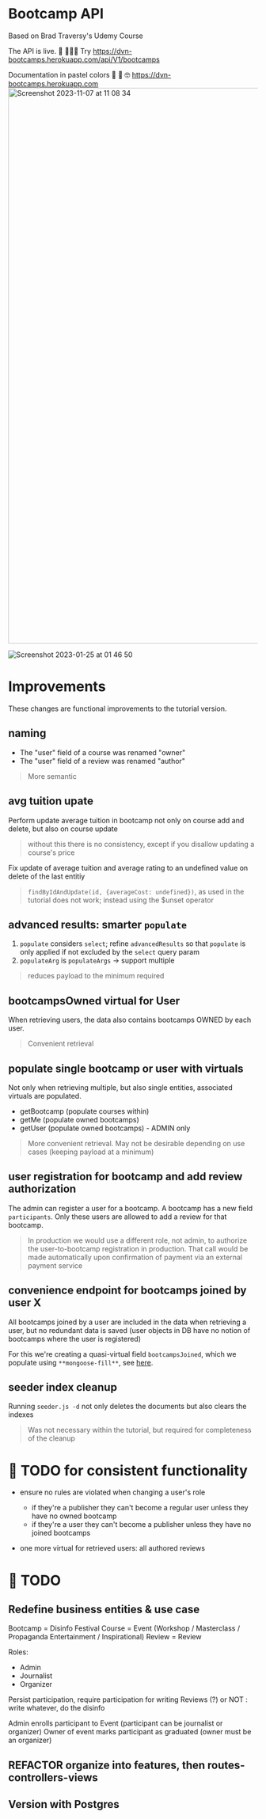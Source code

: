 # Bootcamp API

Based on Brad Traversy's Udemy Course

The API is live. 🤩 👨🏻‍💻
Try https://dvn-bootcamps.herokuapp.com/api/V1/bootcamps

Documentation in pastel colors 🤩 🧐 🤓
https://dvn-bootcamps.herokuapp.com
<img width="1123" alt="Screenshot 2023-11-07 at 11 08 34" src="https://github.com/dvinubius/bootcamp-api/assets/32189942/23462157-3fce-4e70-bdc0-eda4251c6524">

![Screenshot 2023-01-25 at 01 46 50](https://user-images.githubusercontent.com/32189942/214446506-c1e8a84a-1457-4669-819a-ed8741107e94.png)

# Improvements

These changes are functional improvements to the tutorial version.

## naming

- The "user" field of a course was renamed "owner"
- The "user" field of a review was renamed "author"

> More semantic

## avg tuition upate

Perform update average tuition in bootcamp not only on course add and delete, but also on course update

> without this there is no consistency, except if you disallow updating a course's price

Fix update of average tuition and average rating to an undefined value on delete of the last entitiy

> `findByIdAndUpdate(id, {averageCost: undefined})`, as used in the tutorial does not work; instead using the $unset operator

## advanced results: smarter `populate`

1.  `populate` considers `select`; refine `advancedResults` so that `populate` is only applied if not excluded by the `select` query param
2.  `populateArg` is `populateArgs` -> support multiple

> reduces payload to the minimum required

## bootcampsOwned virtual for User

When retrieving users, the data also contains bootcamps OWNED by each user.

> Convenient retrieval

## populate single bootcamp or user with virtuals

Not only when retrieving multiple, but also single entities, associated virtuals are populated.

- getBootcamp (populate courses within)
- getMe (populate owned bootcamps)
- getUser (populate owned bootcamps) - ADMIN only

> More convenient retrieval. May not be desirable depending on use cases (keeping payload at a minimum)

## user registration for bootcamp and add review authorization

The admin can register a user for a bootcamp. A bootcamp has a new field `participants`. Only these users are allowed to add a review for that bootcamp.

> In production we would use a different role, not admin, to authorize the user-to-bootcamp registration in production.
> That call would be made automatically upon confirmation of payment via an external payment service

## convenience endpoint for **bootcamps joined by user X**

All bootcamps joined by a user are included in the data when retrieving a user, but no redundant data is saved (user objects in DB have no notion of bootcamps where the user is registered)

For this we're creating a quasi-virtual field `bootcampsJoined`, which we populate using `**mongoose-fill**`, see [here](https://github.com/wclr/mongoose-fill).

## seeder index cleanup

Running `seeder.js -d` not only deletes the documents but also clears the indexes

> Was not necessary within the tutorial, but required for completeness of the cleanup

# 🚧 TODO for consistent functionality

- ensure no rules are violated when changing a user's role

  - if they're a publisher they can't become a regular user unless they have no owned bootcamp
  - if they're a user they can't become a publisher unless they have no joined bootcamps

- one more virtual for retrieved users: all authored reviews

# 🚧 TODO

## Redefine business entities & use case

Bootcamp = Disinfo Festival
Course = Event (Workshop / Masterclass / Propaganda Entertainment / Inspirational)
Review = Review

Roles:

- Admin
- Journalist
- Organizer

Persist participation, require participation for writing Reviews (?) or NOT : write whatever, do the disinfo

Admin enrolls participant to Event (participant can be journalist or organizer)
Owner of event marks participant as graduated (owner must be an organizer)

## REFACTOR organize into features, then routes-controllers-views

## Version with Postgres
